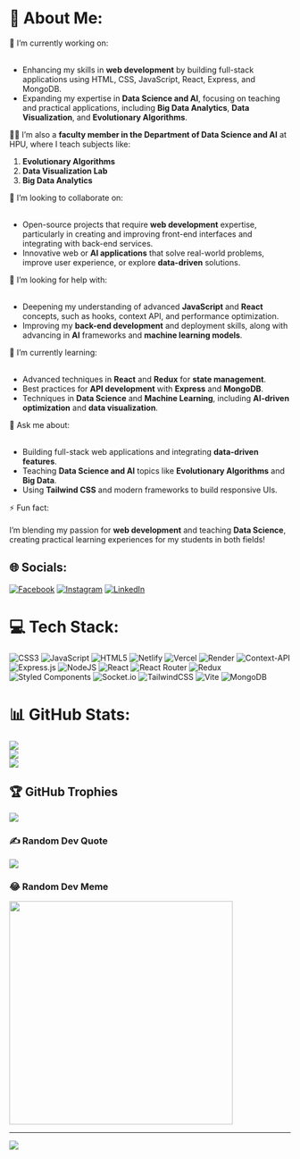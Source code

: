 # 💫 About Me:
🔭 I’m currently working on:<br><br>
- Enhancing my skills in **web development** by building full-stack applications using HTML, CSS, JavaScript, React, Express, and MongoDB.
- Expanding my expertise in **Data Science and AI**, focusing on teaching and practical applications, including **Big Data Analytics**, **Data Visualization**, and **Evolutionary Algorithms**.

👨‍🏫 I’m also a **faculty member in the Department of Data Science and AI** at HPU, where I teach subjects like:
1. **Evolutionary Algorithms**
2. **Data Visualization Lab**
3. **Big Data Analytics**

👯 I’m looking to collaborate on:<br><br>
- Open-source projects that require **web development** expertise, particularly in creating and improving front-end interfaces and integrating with back-end services.
- Innovative web or **AI applications** that solve real-world problems, improve user experience, or explore **data-driven** solutions.

🤝 I’m looking for help with:<br><br>
- Deepening my understanding of advanced **JavaScript** and **React** concepts, such as hooks, context API, and performance optimization.
- Improving my **back-end development** and deployment skills, along with advancing in **AI** frameworks and **machine learning models**.

🌱 I’m currently learning:<br><br>
- Advanced techniques in **React** and **Redux** for **state management**.
- Best practices for **API development** with **Express** and **MongoDB**.
- Techniques in **Data Science** and **Machine Learning**, including **AI-driven optimization** and **data visualization**.

💬 Ask me about:<br><br>
- Building full-stack web applications and integrating **data-driven features**.
- Teaching **Data Science and AI** topics like **Evolutionary Algorithms** and **Big Data**.
- Using **Tailwind CSS** and modern frameworks to build responsive UIs.

⚡ Fun fact:<br><br>
I’m blending my passion for **web development** and teaching **Data Science**, creating practical learning experiences for my students in both fields!

## 🌐 Socials:
[![Facebook](https://img.shields.io/badge/Facebook-%231877F2.svg?logo=Facebook&logoColor=white)](https://www.facebook.com/vickey.samta/) [![Instagram](https://img.shields.io/badge/Instagram-%23E4405F.svg?logo=Instagram&logoColor=white)](https://instagram.com/nomadic_vickey) [![LinkedIn](https://img.shields.io/badge/LinkedIn-%230077B5.svg?logo=linkedin&logoColor=white)](https://www.linkedin.com/in/dharmender-singh/) 

# 💻 Tech Stack:
![CSS3](https://img.shields.io/badge/css3-%231572B6.svg?style=for-the-badge&logo=css3&logoColor=white) 
![JavaScript](https://img.shields.io/badge/javascript-%23323330.svg?style=for-the-badge&logo=javascript&logoColor=%23F7DF1E) 
![HTML5](https://img.shields.io/badge/html5-%23E34F26.svg?style=for-the-badge&logo=html5&logoColor=white) 
![Netlify](https://img.shields.io/badge/netlify-%23000000.svg?style=for-the-badge&logo=netlify&logoColor=#00C7B7) 
![Vercel](https://img.shields.io/badge/vercel-%23000000.svg?style=for-the-badge&logo=vercel&logoColor=white) 
![Render](https://img.shields.io/badge/Render-%46E3B7.svg?style=for-the-badge&logo=render&logoColor=white) 
![Context-API](https://img.shields.io/badge/Context--Api-000000?style=for-the-badge&logo=react) 
![Express.js](https://img.shields.io/badge/express.js-%23404d59.svg?style=for-the-badge&logo=express&logoColor=%2361DAFB) 
![NodeJS](https://img.shields.io/badge/node.js-6DA55F?style=for-the-badge&logo=node.js&logoColor=white) 
![React](https://img.shields.io/badge/react-%2320232a.svg?style=for-the-badge&logo=react&logoColor=%2361DAFB) 
![React Router](https://img.shields.io/badge/React_Router-CA4245?style=for-the-badge&logo=react-router&logoColor=white) 
![Redux](https://img.shields.io/badge/redux-%23593d88.svg?style=for-the-badge&logo=redux&logoColor=white) 
![Styled Components](https://img.shields.io/badge/styled--components-DB7093?style=for-the-badge&logo=styled-components&logoColor=white) 
![Socket.io](https://img.shields.io/badge/Socket.io-black?style=for-the-badge&logo=socket.io&badgeColor=010101) 
![TailwindCSS](https://img.shields.io/badge/tailwindcss-%2338B2AC.svg?style=for-the-badge&logo=tailwind-css&logoColor=white) 
![Vite](https://img.shields.io/badge/vite-%23646CFF.svg?style=for-the-badge&logo=vite&logoColor=white) 
![MongoDB](https://img.shields.io/badge/MongoDB-%234ea94b.svg?style=for-the-badge&logo=mongodb&logoColor=white)

# 📊 GitHub Stats:
![](https://github-readme-stats.vercel.app/api?username=samta1997&theme=dark&hide_border=false&include_all_commits=true&count_private=true)<br/>
![](https://github-readme-streak-stats.herokuapp.com/?user=samta1997&theme=dark&hide_border=false)<br/>
![](https://github-readme-stats.vercel.app/api/top-langs/?username=samta1997&theme=dark&hide_border=false&include_all_commits=true&count_private=true&layout=compact)

## 🏆 GitHub Trophies
![](https://github-profile-trophy.vercel.app/?username=samta1997&theme=radical&no-frame=false&no-bg=false&margin-w=4)

### ✍️ Random Dev Quote
![](https://quotes-github-readme.vercel.app/api?type=horizontal&theme=tokyonight)

### 😂 Random Dev Meme
<img src='https://memer-new.vercel.app/' style="height: 400px;"/>

---
[![](https://visitcount.itsvg.in/api?id=samta1997&icon=5&color=8)](https://visitcount.itsvg.in)

<!-- Proudly created with GPRM ( https://gprm.itsvg.in ) -->
